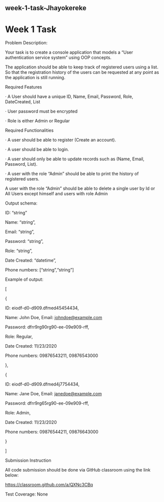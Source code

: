 ## week-1-task-Jhayokereke
# Week 1 Task

Problem Description:

Your task is to create a console application that models a “User authentication service system” using OOP concepts.

The application should be able to keep track of registered users using a list. So that the registration history of the users can be requested at any point as the application is still running.

Required Features

· A User should have a unique ID, Name, Email, Password, Role, DateCreated, List<PhoneNumber>

· User password must be encrypted

· Role is either Admin or Regular

Required Functionalities

· A user should be able to register (Create an account).

· A user should be able to login.

· A user should only be able to update records such as (Name, Email, Password, List<PhoneNumber>).

· A user with the role “Admin” should be able to print the history of registered users.

A user with the role “Admin” should be able to delete a single user by Id or All Users except himself and users with role Admin

Output schema:

ID: “string”

Name: “string”,

Email: “string”,

Password: “string”,

Role: “string”,

Date Created: “datetime”,

Phone numbers: [“string”,“string”]

Example of output:

[

{

ID: eiodf-d0-d909.dfmed45454434,

Name: John Doe, Email: johndoe@example.com

Password: dfrr9rg90rg90-ee-09e909-rff,

Role: Regular,

Date Created: 11/23/2020

Phone numbers: 09876543211, 09876543000

},

{

ID: eiodf-d0-d909.dfmed4j7754434,

Name: Jane Doe, Email: janedoe@example.com

Password: dfrr9rg65rg90-ee-09e909-rff,

Role: Admin,

Date Created: 11/23/2020

Phone numbers: 09876544211, 09876643000

}

]

Submission Instruction

All code submission should be done via GitHub classroom using the link below:

https://classroom.github.com/a/QXNc3CBq

Test Coverage: None